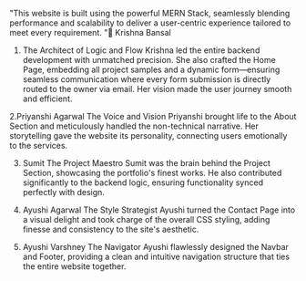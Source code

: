 "This website is built using the powerful MERN Stack, seamlessly blending performance and scalability to deliver
a user-centric experience tailored to meet every requirement.
"🌟 Krishna Bansal
1. The Architect of Logic and Flow
Krishna led the entire backend development with unmatched precision. She also crafted the Home Page,
embedding all project samples and a dynamic form—ensuring seamless communication where every 
form submission is directly routed to the owner via email. 
Her vision made the user journey smooth and efficient.

2.Priyanshi Agarwal
The Voice and Vision
Priyanshi brought life to the About Section and meticulously handled the non-technical narrative. 
Her storytelling gave the website its personality,
connecting users emotionally to the services.

3.  Sumit
The Project Maestro
Sumit was the brain behind the Project Section, showcasing the portfolio's finest works.
 He also contributed significantly to the backend logic,
ensuring functionality synced perfectly with design.

4. Ayushi Agarwal
The Style Strategist
Ayushi turned the Contact Page into a visual delight and took charge of the overall CSS styling,
 adding finesse and consistency to the site's aesthetic.

5. Ayushi Varshney
The Navigator
Ayushi flawlessly designed the Navbar and Footer,
providing a clean and intuitive navigation structure that ties
the entire website together.




